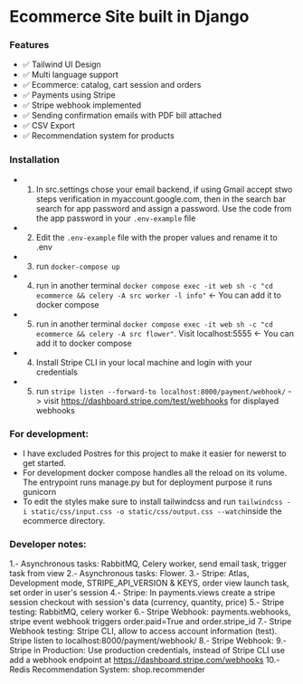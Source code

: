# Ecommerce Site built in Django


### Features
- ✅ Tailwind UI Design
- ✅ Multi language support
- ✅ Ecommerce: catalog, cart session and orders
- ✅ Payments using Stripe
- ✅ Stripe webhook implemented
- ✅ Sending confirmation emails with PDF bill attached
- ✅ CSV Export
- ✅ Recommendation system for products



### Installation
- 1. In src.settings chose your email backend, if using Gmail accept stwo steps verification in myaccount.google.com, then in the search bar search for app password and assign a password. Use the code from the app password in your `.env-example` file
- 2. Edit the `.env-example` file with the proper values and rename it to .env
- 3. run `docker-compose up`
- 4. run in another terminal `docker compose exec -it web sh -c "cd ecommerce && celery -A src worker -l info"` <- You can add it to docker compose
- 5. run in another terminal `docker compose exec -it web sh -c "cd ecommerce && celery -A src flower"`. Visit localhost:5555 <- You can add it to docker compose
- 4. Install Stripe CLI in your local machine and login with your credentials
- 5. run `stripe listen --forward-to localhost:8000/payment/webhook/`  -> visit https://dashboard.stripe.com/test/webhooks for displayed webhooks

### For development:
- I have excluded Postres for this project to make it easier for newerst to get started.
- For development docker compose handles all the reload on its volume. The entrypoint runs manage.py but for deployment purpose it runs gunicorn
- To edit the styles make sure to install tailwindcss and run `tailwindcss -i static/css/input.css -o static/css/output.css --watch`inside the ecommerce directory.



### Developer notes:
1.- Asynchronous tasks: RabbitMQ, Celery worker, send email task, trigger task from view
2.- Asynchronous tasks: Flower. 
3.- Stripe: Atlas, Development mode, STRIPE_API_VERSION & KEYS, order view launch task, set order in user's session
4.- Stripe: In payments.views create a stripe session checkout with session's data (currency, quantity, price)
5.- Stripe testing: RabbitMQ, celery worker
6.- Stripe Webhook: payments.webhooks, stripe event webhook triggers order.paid=True and order.stripe_id
7.- Stripe Webhook testing: Stripe CLI, allow to access account information (test). Stripe listen to localhost:8000/payment/webhook/ 
8.- Stripe Webhook: 
9.- Stripe in Production: Use production credentials, instead of Stripe CLI use add a webhook endpoint at https://dashboard.stripe.com/webhooks 
10.- Redis Recommendation System: shop.recommender
